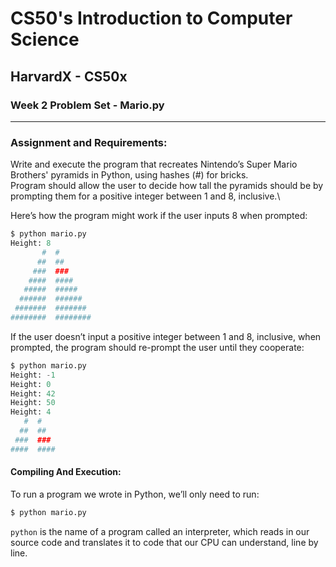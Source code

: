 # CS50's Introduction to Computer Science
## HarvardX - CS50x
### Week 2 Problem Set - Mario.py
<hr>


### Assignment and Requirements:
Write and execute the program that recreates Nintendo’s Super Mario Brothers' pyramids in Python, using hashes (#) for bricks.\
Program should allow the user to decide how tall the pyramids should be by prompting them for a positive integer between 1 and 8, inclusive.\

Here’s how the program might work if the user inputs 8 when prompted:

```Python
$ python mario.py
Height: 8
       #  #
      ##  ##
     ###  ###
    ####  ####
   #####  #####
  ######  ######
 #######  #######
########  ########
```


If the user doesn’t input a positive integer between 1 and 8, inclusive, when prompted, the program should re-prompt the user until they cooperate:

```Python
$ python mario.py
Height: -1
Height: 0
Height: 42
Height: 50
Height: 4
   #  #
  ##  ##
 ###  ###
####  ####
```

#### Compiling And Execution:

To run a program we wrote in Python, we’ll only need to run:

```Python
$ python mario.py
```
```python``` is the name of a program called an interpreter, which reads in our source code and translates it to code that our CPU can understand, line by line.

